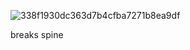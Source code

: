 ![338f1930dc363d7b4cfba7271b8ea9df](https://i.pinimg.com/564x/69/17/7f/69177f2d928d3be2c3b230634335a3b4.jpg)

breaks spine
